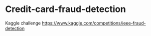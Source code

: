 # Credit-card-fraud-detection
Kaggle challenge https://www.kaggle.com/competitions/ieee-fraud-detection
